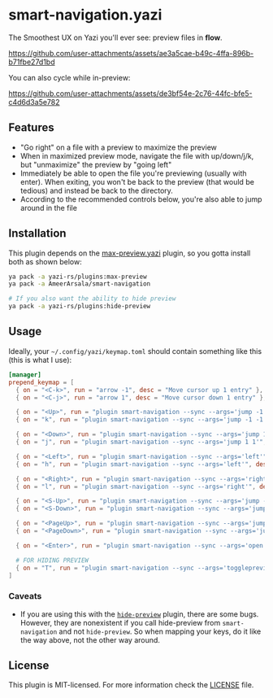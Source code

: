 # smart-navigation.yazi

The Smoothest UX on Yazi you'll ever see: preview files in **flow**.

<https://github.com/user-attachments/assets/ae3a5cae-b49c-4ffa-896b-b71fbe27d1bd>

You can also cycle while in-preview:

<https://github.com/user-attachments/assets/de3bf54e-2c76-44fc-bfe5-c4d6d3a5e782>

## Features

- "Go right" on a file with a preview to maximize the preview
- When in maximized preview mode, navigate the file with up/down/j/k, but "unmaximize" the preview by "going left"
- Immediately be able to open the file you're previewing (usually with enter). When exiting, you won't be back to the preview (that would be tedious) and instead be back to the directory.
- According to the recommended controls below, you're also able to jump around in the file

## Installation

This plugin depends on the [max-preview.yazi](https://github.com/yazi-rs/plugins/blob/main/max-preview.yazi) plugin, so you gotta install both as shown below:

```sh
ya pack -a yazi-rs/plugins:max-preview
ya pack -a AmeerArsala/smart-navigation

# If you also want the ability to hide preview
ya pack -a yazi-rs/plugins:hide-preview
```

## Usage

Ideally, your `~/.config/yazi/keymap.toml` should contain something like this (this is what I use):

```toml
[manager]
prepend_keymap = [
  { on = "<C-k>", run = "arrow -1", desc = "Move cursor up 1 entry" },  # i promise this will make sense
  { on = "<C-j>", run = "arrow 1", desc = "Move cursor down 1 entry" }, # i promise this will make sense

  { on = "<Up>", run = "plugin smart-navigation --sync --args='jump -1 -1'", desc = "Go up" },
  { on = "k", run = "plugin smart-navigation --sync --args='jump -1 -1'", desc = "Go up" },

  { on = "<Down>", run = "plugin smart-navigation --sync --args='jump 1 1'", desc = "Go down" },
  { on = "j", run = "plugin smart-navigation --sync --args='jump 1 1'", desc = "Go down" },

  { on = "<Left>", run = "plugin smart-navigation --sync --args='left'", desc = "Go left" },
  { on = "h", run = "plugin smart-navigation --sync --args='left'", desc = "Go left" },

  { on = "<Right>", run = "plugin smart-navigation --sync --args='right'", desc = "Go right" },
  { on = "l", run = "plugin smart-navigation --sync --args='right'", desc = "Go right" },

  { on = "<S-Up>", run = "plugin smart-navigation --sync --args='jump -5 -50'", desc = "Jump upward" },
  { on = "<S-Down>", run = "plugin smart-navigation --sync --args='jump 5 50'", desc = "Jump downward" },

  { on = "<PageUp>", run = "plugin smart-navigation --sync --args='jump -50% -100'", desc = "Jump up half a page" },
  { on = "<PageDown>", run = "plugin smart-navigation --sync --args='jump 50% 100'", desc = "Jump down half a page" },

  { on = "<Enter>", run = "plugin smart-navigation --sync --args='open'", desc = "Open selected files" },

  # FOR HIDING PREVIEW
  { on = "T", run = "plugin smart-navigation --sync --args='togglepreviewvisibility'", desc = "Hide or show the preview" },
]
```

### Caveats

- If you are using this with the [`hide-preview`](https://github.com/yazi-rs/plugins/tree/main/hide-preview.yazi) plugin, there are some bugs. However, they are nonexistent if you call hide-preview from `smart-navigation` and not `hide-preview`. So when mapping your keys, do it like the way above, not the other way around.

## License

This plugin is MIT-licensed. For more information check the [LICENSE](LICENSE) file.
